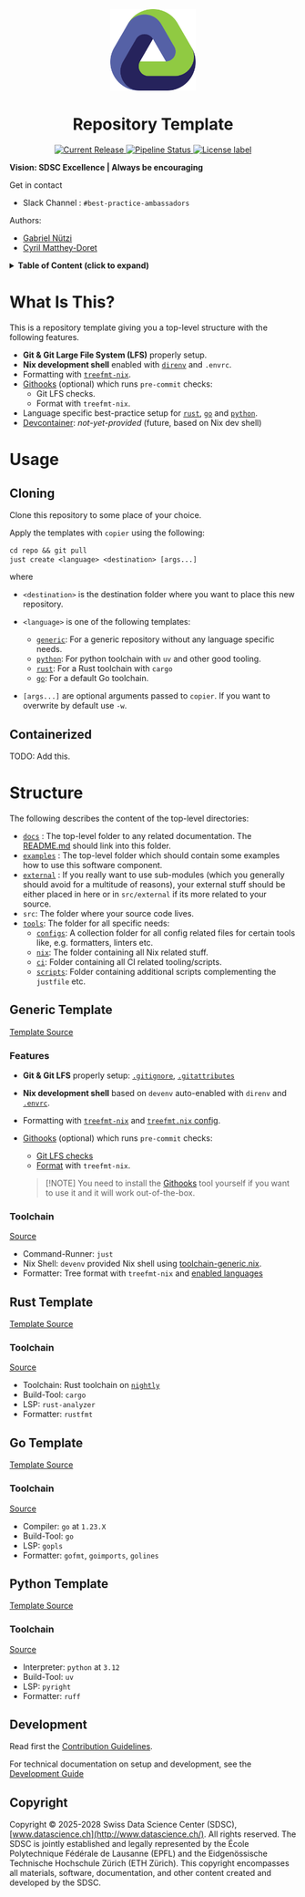 <p align="center">
  <img src="./docs/assets/logo.svg" alt="project logo" width="150">
</p>

<h1 align="center">
Repository Template
</h1>
<p align="center">
</p>
<p align="center">
  <a href="https://github.com/sdsc-ordes/repository-template/releases/latest">
    <img src="https://img.shields.io/github/release/sdsc-ordes/repository-template.svg?label=release" alt="Current Release" />
  </a>
  <a href="https://github.com/swissdatasciencecenter/ my-project/actions/workflows/main-and-pr.yaml">
    <img src="https://img.shields.io/github/actions/workflow/status/sdsc-ordes/repository-template/main-and-pr.yaml?label=ci" alt="Pipeline Status" />
  </a>
  <a href="http://www.apache.org/licenses/LICENSE-2.0.html">
    <img src="https://img.shields.io/badge/License-Apache2.0-blue.svg?" alt="License label" />
  </a>
</p>

**Vision: SDSC Excellence | Always be encouraging**

Get in contact

- Slack Channel : `#best-practice-ambassadors`

Authors:

- [Gabriel Nützi](gabriel.nuetzi@sdsc.ethz.ch)
- [Cyril Matthey-Doret](cyril.matthey-doret@sdsc.ethz.ch)

<details>
<summary><b>Table of Content (click to expand)</b></summary>

<!--toc:start-->

- [Repository Template](#repository-template)
- [What Is This?](#what-is-this)
- [Usage](#usage)
  - [Cloning](#cloning)
  - [Containerized](#containerized)
- [Structure](#structure)
  - [Generic Template](#generic-template)
    - [Features](#features)
    - [Toolchain](#toolchain)
  - [Rust Template](#rust-template)
    - [Toolchain](#toolchain)
  - [Go Template](#go-template)
    - [Toolchain](#toolchain)
  - [Python Template](#python-template) - [Toolchain](#toolchain)
  <!--toc:end-->

</details>

# What Is This?

This is a repository template giving you a top-level structure with the
following features.

- **Git & Git Large File System (LFS)** properly setup.
- **Nix development shell** enabled with [`direnv`](https://direnv.net) and
  `.envrc`.
- Formatting with [`treefmt-nix`](https://github.com/numtide/treefmt-nix).
- [Githooks](https://github.com/gabyx/githooks) (optional) which runs
  `pre-commit` checks:
  - Git LFS checks.
  - Format with `treefmt-nix`.
- Language specific best-practice setup for [`rust`](#rust-template),
  [`go`](#go-template) and [`python`](#python-template).
- [Devcontainer](https://containers.dev): _not-yet-provided_ (future, based on
  Nix dev shell)

# Usage

## Cloning

Clone this repository to some place of your choice.

Apply the templates with `copier` using the following:

```shell
cd repo && git pull
just create <language> <destination> [args...]
```

where

- `<destination>` is the destination folder where you want to place this new
  repository.
- `<language>` is one of the following templates:

  - [`generic`](./src/generic): For a generic repository without any language
    specific needs.
  - [`python`](./src/python): For python toolchain with `uv` and other good
    tooling.
  - [`rust`](./src/rust): For a Rust toolchain with `cargo`
  - [`go`](./src/go): For a default Go toolchain.

- `[args...]` are optional arguments passed to `copier`. If you want to
  overwrite by default use `-w`.

## Containerized

TODO: Add this.

# Structure

The following describes the content of the top-level directories:

- [`docs`](src/generic/docs) : The top-level folder to any related
  documentation. The [README.md](src/generic/README.md) should link into this
  folder.
- [`examples`](src/generic/examples) : The top-level folder which should contain
  some examples how to use this software component.
- [`external`](src/generic/external) : If you really want to use sub-modules
  (which you generally should avoid for a multitude of reasons), your external
  stuff should be either placed in here or in `src/external` if its more related
  to your source.
- `src`: The folder where your source code lives.
- [`tools`](src/generic/tools): The folder for all specific needs:
  - [`configs`](src/generic/tools/configs): A collection folder for all config
    related files for certain tools like, e.g. formatters, linters etc.
  - [`nix`](src/generic/tools/nix): The folder containing all Nix related stuff.
  - [`ci`](src/generic/tools/ci): Folder containing all CI related
    tooling/scripts.
  - [`scripts`](src/generic/tools/scripts): Folder containing additional scripts
    complementing the `justfile` etc.

## Generic Template

[Template Source](src/generic)

### Features

- **Git & Git LFS** properly setup:
  [`.gitignore`](src/generic/.gitignore.jinja),
  [`.gitattributes`](src/generic/.gitattributes)

- **Nix development shell** based on `devenv` auto-enabled with `direnv` and
  [`.envrc`](src/generic/.envrc).

- Formatting with [`treefmt-nix`](https://github.com/numtide/treefmt-nix) and
  [`treefmt.nix` config](src/generic/tools/nix/packages/treefmt/treefmt.nix.jinja).

- [Githooks](https://github.com/gabyx/githooks) (optional) which runs
  `pre-commit` checks:

  - [Git LFS checks](src/generic/.githooks/pre-commit/1-git-lfs-check.sh)
  - [Format](src/generic/.githooks/pre-commit/2-format.sh) with `treefmt-nix`.

  > [!NOTE] You need to install the
  > [Githooks](https://github.com/gabyx/githooks) tool yourself if you want to
  > use it and it will work out-of-the-box.

### Toolchain

[Source](src/generic/tools/nix/shells/toolchain-generic.nix)

- Command-Runner: `just`
- Nix Shell: `devenv` provided Nix shell using
  [toolchain-generic.nix](src/generic/tools/nix/shells/toolchain-generic.nix).
- Formatter: Tree format with `treefmt-nix` and
  [enabled languages](src/generic/tools/nix/packages/treefmt/treefmt.nix.jinja)

## Rust Template

[Template Source](src/rust)

### Toolchain

[Source](src/rust/tools/nix/shells/toolchain-rust.nix)

- Toolchain: Rust toolchain on
  [`nightly`](src/rust/tools/configs/rust/rust-toolchain.toml)
- Build-Tool: `cargo`
- LSP: `rust-analyzer`
- Formatter: `rustfmt`

## Go Template

[Template Source](src/go)

### Toolchain

[Source](src/go/tools/nix/shells/toolchain-go.nix)

- Compiler: `go` at `1.23.X`
- Build-Tool: `go`
- LSP: `gopls`
- Formatter: `gofmt`, `goimports`, `golines`

## Python Template

[Template Source](src/python)

### Toolchain

[Source](src/python/tools/nix/shells/toolchain-python.nix)

- Interpreter: `python` at `3.12`
- Build-Tool: `uv`
- LSP: `pyright`
- Formatter: `ruff`

## Development

Read first the [Contribution Guidelines](/CONTRIBUTING.md).

For technical documentation on setup and development, see the
[Development Guide](docs/development-guide.md)

## Copyright

Copyright © 2025-2028 Swiss Data Science Center (SDSC),
[www.datascience.ch](http://www.datascience.ch/). All rights reserved. The SDSC
is jointly established and legally represented by the École Polytechnique
Fédérale de Lausanne (EPFL) and the Eidgenössische Technische Hochschule Zürich
(ETH Zürich). This copyright encompasses all materials, software, documentation,
and other content created and developed by the SDSC.
